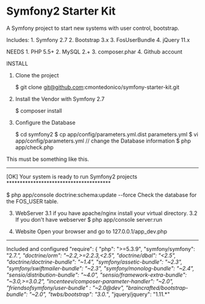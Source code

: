 Symfony2 Starter Kit
======

A Symfony project to start new systems with user control, bootstrap.


Includes:
    1. Symfony 2.7
    2. Bootstrap 3.x
    3. FosUserBundle
    4. jQuery 11.x


NEEDS
    1. PHP 5.5+ 
    2. MySQL 2.+
    3. composer.phar
    4. Github account



INSTALL

1. Clone the project

    $ git clone git@github.com:cmontedonico/symfony-starter-kit.git 

2. Install the Vendor with Symfony 2.7

    $ composer install

3. Configure the Database

    $ cd symfony2
    $ cp app/config/parameters.yml.dist parameters.yml
    $ vi app/config/parameters.yml // change the Database information
    $ php app/check.php

 This must be something like this.
  *****************************************
  [OK]
  Your system is ready to run Symfony2 projects
    ***************************************

 $ php app/console doctrine:schema:update --force
    Check the database for the FOS_USER table.


3. WebServer
        3.1 if you have apache/nginx install your virtual directory.
        3.2 If you don't have webserver
            $ php app/console server:run

4. Website
        Open your browser and go to 127.0.0.1/app_dev.php


************************************
Included and configured
    "require": {
            "php": ">=5.3.9",
            "symfony/symfony": "2.7.*",
            "doctrine/orm": "~2.2,>=2.2.3,<2.5",
            "doctrine/dbal": "<2.5",
            "doctrine/doctrine-bundle": "~1.4",
            "symfony/assetic-bundle": "~2.3",
            "symfony/swiftmailer-bundle": "~2.3",
            "symfony/monolog-bundle": "~2.4",
            "sensio/distribution-bundle": "~4.0",
            "sensio/framework-extra-bundle": "~3.0,>=3.0.2",
            "incenteev/composer-parameter-handler": "~2.0",
            "friendsofsymfony/user-bundle" : "~2.0@dev",
            "braincrafted/bootstrap-bundle": "~2.0",
            "twbs/bootstrap": "3.0.*",
            "jquery/jquery":  "1.11.*"